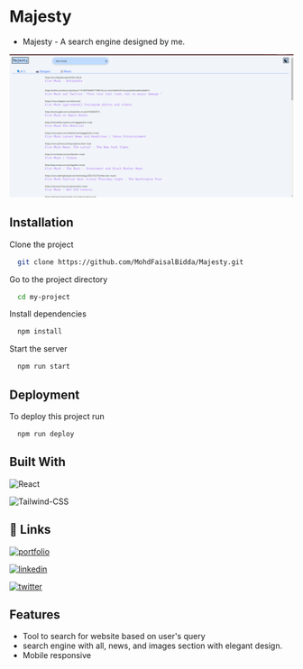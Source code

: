 
# Majesty

- Majesty - A search engine designed by me.

![News App](https://github.com/MohdFaisalBidda/mohdfaisalbidda.github.io/blob/main/src/assets/Majesty.png)

## Installation

Clone the project

```bash
  git clone https://github.com/MohdFaisalBidda/Majesty.git
```

Go to the project directory

```bash
  cd my-project
```

Install dependencies

```bash
  npm install
```

Start the server

```bash
  npm run start
```


## Deployment

To deploy this project run

```bash
  npm run deploy
```


## Built With

 ![React](https://img.shields.io/badge/React-black?style=for-the-badge)

 ![Tailwind-CSS](https://img.shields.io/badge/Tailwind%20CSS-black?style=for-the-badge)
 

## 🔗 Links
[![portfolio](https://img.shields.io/badge/my_portfolio-000?style=for-the-badge&logo=ko-fi&logoColor=white)](https://mohdfaisalbidda.github.io/)

[![linkedin](https://img.shields.io/badge/linkedin-0A66C2?style=for-the-badge&logo=linkedin&logoColor=white)](https://www.linkedin.com/in/mohd-faisal-bidda)

[![twitter](https://img.shields.io/badge/twitter-1DA1F2?style=for-the-badge&logo=twitter&logoColor=white)](https://twitter.com/FaisalBidda)


## Features

- Tool to search for website based on user's query
- search engine with all, news, and images section with elegant design.
- Mobile responsive

